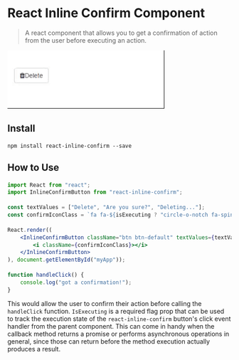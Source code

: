 # React Inline Confirm Component

> A react component that allows you to get a confirmation of action from the user before executing an action. 

![screenshot](screenshot.gif)

## Install

```
npm install react-inline-confirm --save
```

## How to Use

```jsx
import React from "react";
import InlineConfirmButton from "react-inline-confirm";

const textValues = ["Delete", "Are you sure?", "Deleting..."];
const confirmIconClass = `fa fa-${isExecuting ? "circle-o-notch fa-spin" : "fa fa-trash"}`;

React.render((
	<InlineConfirmButton className="btn btn-default" textValues={textValues} showTimer isExecuting={isExecuting} onClick={handleClick}>
		<i className={confirmIconClass}></i>
	</InlineConfirmButton>
), document.getElementById("myApp"));

function handleClick() {
	console.log("got a confirmation!");
}
```

This would allow the user to confirm their action before calling the `handleClick` function.
`IsExecuting` is a required flag prop that can be used to track the execution state of the `react-inline-confirm` button's click event handler from the parent component. This can come in handy when the callback method returns a promise or performs asynchronous operations in general, since those can return before the method execution actually produces a result.
